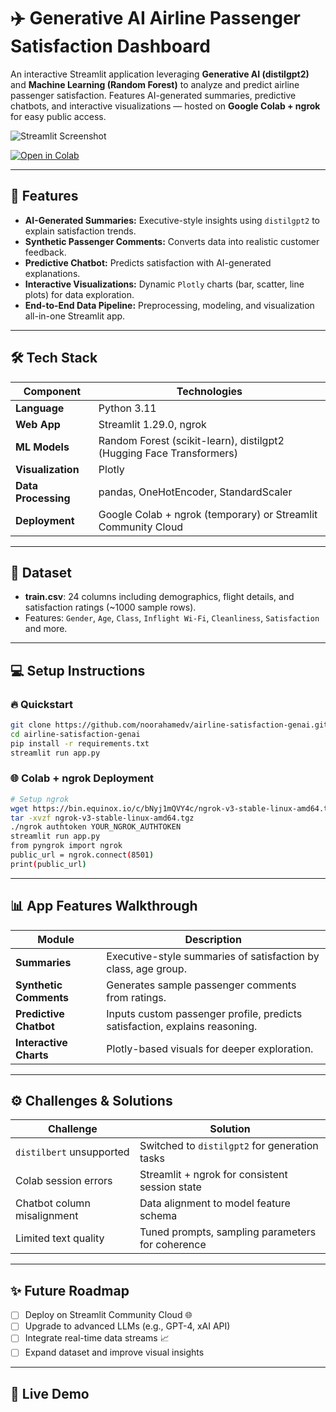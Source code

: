 # ✈️ Generative AI Airline Passenger Satisfaction Dashboard

An interactive Streamlit application leveraging **Generative AI (distilgpt2)** and **Machine Learning (Random Forest)** to analyze and predict airline passenger satisfaction. Features AI-generated summaries, predictive chatbots, and interactive visualizations — hosted on **Google Colab + ngrok** for easy public access.

![Streamlit Screenshot](your-screenshot-link-here)

[![Open in Colab](https://colab.research.google.com/assets/colab-badge.svg)](https://colab.research.google.com/github/noorahamedv/airline-satisfaction-genai/blob/main/app.ipynb)

---

## 🚀 Features

* **AI-Generated Summaries:** Executive-style insights using `distilgpt2` to explain satisfaction trends.
* **Synthetic Passenger Comments:** Converts data into realistic customer feedback.
* **Predictive Chatbot:** Predicts satisfaction with AI-generated explanations.
* **Interactive Visualizations:** Dynamic `Plotly` charts (bar, scatter, line plots) for data exploration.
* **End-to-End Data Pipeline:** Preprocessing, modeling, and visualization all-in-one Streamlit app.

---

## 🛠️ Tech Stack

| Component           | Technologies                                                         |
| ------------------- | -------------------------------------------------------------------- |
| **Language**        | Python 3.11                                                          |
| **Web App**         | Streamlit 1.29.0, ngrok                                              |
| **ML Models**       | Random Forest (scikit-learn), distilgpt2 (Hugging Face Transformers) |
| **Visualization**   | Plotly                                                               |
| **Data Processing** | pandas, OneHotEncoder, StandardScaler                                |
| **Deployment**      | Google Colab + ngrok (temporary) or Streamlit Community Cloud        |

---

## 📁 Dataset

* **train.csv**: 24 columns including demographics, flight details, and satisfaction ratings (\~1000 sample rows).
* Features: `Gender`, `Age`, `Class`, `Inflight Wi-Fi`, `Cleanliness`, `Satisfaction` and more.

---

## 💻 Setup Instructions

### 🔥 Quickstart

```bash
git clone https://github.com/noorahamedv/airline-satisfaction-genai.git
cd airline-satisfaction-genai
pip install -r requirements.txt
streamlit run app.py
```

### 🌐 Colab + ngrok Deployment

```bash
# Setup ngrok
wget https://bin.equinox.io/c/bNyj1mQVY4c/ngrok-v3-stable-linux-amd64.tgz
tar -xvzf ngrok-v3-stable-linux-amd64.tgz
./ngrok authtoken YOUR_NGROK_AUTHTOKEN
streamlit run app.py
from pyngrok import ngrok
public_url = ngrok.connect(8501)
print(public_url)
```

---

## 📊 App Features Walkthrough

| Module                 | Description                                                                 |
| ---------------------- | --------------------------------------------------------------------------- |
| **Summaries**          | Executive-style summaries of satisfaction by class, age group.              |
| **Synthetic Comments** | Generates sample passenger comments from ratings.                           |
| **Predictive Chatbot** | Inputs custom passenger profile, predicts satisfaction, explains reasoning. |
| **Interactive Charts** | Plotly-based visuals for deeper exploration.                                |

---

## ⚙️ Challenges & Solutions

| Challenge                   | Solution                                         |
| --------------------------- | ------------------------------------------------ |
| `distilbert` unsupported    | Switched to `distilgpt2` for generation tasks    |
| Colab session errors        | Streamlit + ngrok for consistent session state   |
| Chatbot column misalignment | Data alignment to model feature schema           |
| Limited text quality        | Tuned prompts, sampling parameters for coherence |

---

## ✨ Future Roadmap

* [ ] Deploy on Streamlit Community Cloud 🌐
* [ ] Upgrade to advanced LLMs (e.g., GPT-4, xAI API)
* [ ] Integrate real-time data streams 📈
* [ ] Expand dataset and improve visual insights

---

## 📎 Live Demo


